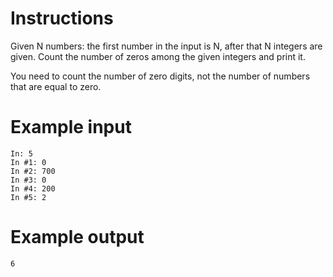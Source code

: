 # Instructions  

Given N numbers: the first number in the input is N, after that N integers are given. Count the number of zeros among the given integers and print it.

You need to count the number of zero digits, not the number of numbers that are equal to zero.


# Example input

```
In: 5
In #1: 0
In #2: 700
In #3: 0
In #4: 200
In #5: 2
```

# Example output

```
6
```
